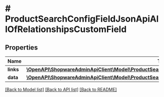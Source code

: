 # # ProductSearchConfigFieldJsonApiAllOfRelationshipsCustomField

## Properties

Name | Type | Description | Notes
------------ | ------------- | ------------- | -------------
**links** | [**\OpenAPI\ShopwareAdminApiClient\Model\ProductSearchConfigFieldJsonApiAllOfRelationshipsCustomFieldLinks**](ProductSearchConfigFieldJsonApiAllOfRelationshipsCustomFieldLinks.md) |  | [optional]
**data** | [**\OpenAPI\ShopwareAdminApiClient\Model\ProductSearchConfigFieldJsonApiAllOfRelationshipsCustomFieldData**](ProductSearchConfigFieldJsonApiAllOfRelationshipsCustomFieldData.md) |  | [optional]

[[Back to Model list]](../../README.md#models) [[Back to API list]](../../README.md#endpoints) [[Back to README]](../../README.md)
